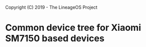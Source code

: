 Copyright (C) 2019 - The LineageOS Project

Common device tree for Xiaomi SM7150 based devices
==============
